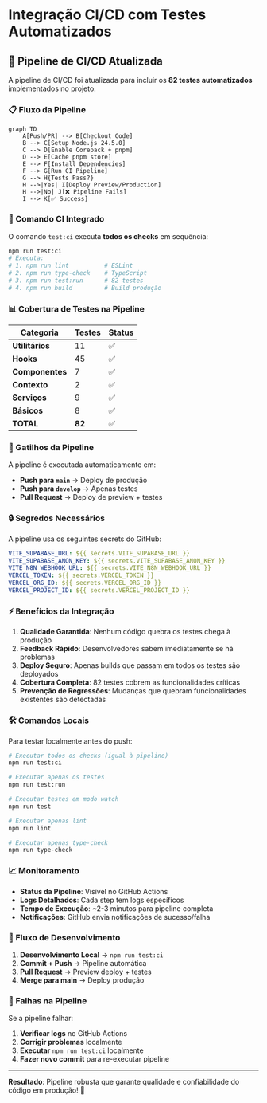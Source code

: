 # Integração CI/CD com Testes Automatizados

## 🚀 Pipeline de CI/CD Atualizada

A pipeline de CI/CD foi atualizada para incluir os **82 testes automatizados** implementados no projeto.

### 📋 Fluxo da Pipeline

```mermaid
graph TD
    A[Push/PR] --> B[Checkout Code]
    B --> C[Setup Node.js 24.5.0]
    C --> D[Enable Corepack + pnpm]
    D --> E[Cache pnpm store]
    E --> F[Install Dependencies]
    F --> G[Run CI Pipeline]
    G --> H{Tests Pass?}
    H -->|Yes| I[Deploy Preview/Production]
    H -->|No| J[❌ Pipeline Fails]
    I --> K[✅ Success]
```

### 🔧 Comando CI Integrado

O comando `test:ci` executa **todos os checks** em sequência:

```bash
npm run test:ci
# Executa:
# 1. npm run lint          # ESLint
# 2. npm run type-check    # TypeScript
# 3. npm run test:run      # 82 testes
# 4. npm run build         # Build produção
```

### 📊 Cobertura de Testes na Pipeline

| Categoria | Testes | Status |
|-----------|--------|--------|
| **Utilitários** | 11 | ✅ |
| **Hooks** | 45 | ✅ |
| **Componentes** | 7 | ✅ |
| **Contexto** | 2 | ✅ |
| **Serviços** | 9 | ✅ |
| **Básicos** | 8 | ✅ |
| **TOTAL** | **82** | ✅ |

### 🎯 Gatilhos da Pipeline

A pipeline é executada automaticamente em:

- **Push para `main`** → Deploy de produção
- **Push para `develop`** → Apenas testes
- **Pull Request** → Deploy de preview + testes

### 🔒 Segredos Necessários

A pipeline usa os seguintes secrets do GitHub:

```yaml
VITE_SUPABASE_URL: ${{ secrets.VITE_SUPABASE_URL }}
VITE_SUPABASE_ANON_KEY: ${{ secrets.VITE_SUPABASE_ANON_KEY }}
VITE_N8N_WEBHOOK_URL: ${{ secrets.VITE_N8N_WEBHOOK_URL }}
VERCEL_TOKEN: ${{ secrets.VERCEL_TOKEN }}
VERCEL_ORG_ID: ${{ secrets.VERCEL_ORG_ID }}
VERCEL_PROJECT_ID: ${{ secrets.VERCEL_PROJECT_ID }}
```

### ⚡ Benefícios da Integração

1. **Qualidade Garantida**: Nenhum código quebra os testes chega à produção
2. **Feedback Rápido**: Desenvolvedores sabem imediatamente se há problemas
3. **Deploy Seguro**: Apenas builds que passam em todos os testes são deployados
4. **Cobertura Completa**: 82 testes cobrem as funcionalidades críticas
5. **Prevenção de Regressões**: Mudanças que quebram funcionalidades existentes são detectadas

### 🛠️ Comandos Locais

Para testar localmente antes do push:

```bash
# Executar todos os checks (igual à pipeline)
npm run test:ci

# Executar apenas os testes
npm run test:run

# Executar testes em modo watch
npm run test

# Executar apenas lint
npm run lint

# Executar apenas type-check
npm run type-check
```

### 📈 Monitoramento

- **Status da Pipeline**: Visível no GitHub Actions
- **Logs Detalhados**: Cada step tem logs específicos
- **Tempo de Execução**: ~2-3 minutos para pipeline completa
- **Notificações**: GitHub envia notificações de sucesso/falha

### 🔄 Fluxo de Desenvolvimento

1. **Desenvolvimento Local** → `npm run test:ci`
2. **Commit + Push** → Pipeline automática
3. **Pull Request** → Preview deploy + testes
4. **Merge para main** → Deploy produção

### 🚨 Falhas na Pipeline

Se a pipeline falhar:

1. **Verificar logs** no GitHub Actions
2. **Corrigir problemas** localmente
3. **Executar** `npm run test:ci` localmente
4. **Fazer novo commit** para re-executar pipeline

---

**Resultado**: Pipeline robusta que garante qualidade e confiabilidade do código em produção! 🎉
